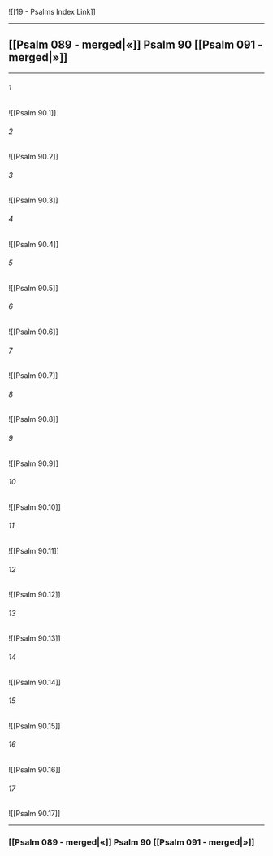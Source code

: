 ![[19 - Psalms Index Link]]

---
##  [[Psalm 089 - merged|«]] Psalm 90 [[Psalm 091 - merged|»]]

---

###### 1
![[Psalm 90.1]] 

###### 2
![[Psalm 90.2]] 

###### 3
![[Psalm 90.3]] 

###### 4
![[Psalm 90.4]]

###### 5 
![[Psalm 90.5]] 

###### 6
![[Psalm 90.6]] 

###### 7
![[Psalm 90.7]] 

###### 8
![[Psalm 90.8]] 

###### 9
![[Psalm 90.9]] 

###### 10
![[Psalm 90.10]] 

###### 11
![[Psalm 90.11]] 

###### 12
![[Psalm 90.12]]

###### 13
![[Psalm 90.13]] 

###### 14
![[Psalm 90.14]] 

###### 15
![[Psalm 90.15]]

###### 16
![[Psalm 90.16]] 

###### 17
![[Psalm 90.17]]

---
###  [[Psalm 089 - merged|«]] Psalm 90 [[Psalm 091 - merged|»]]